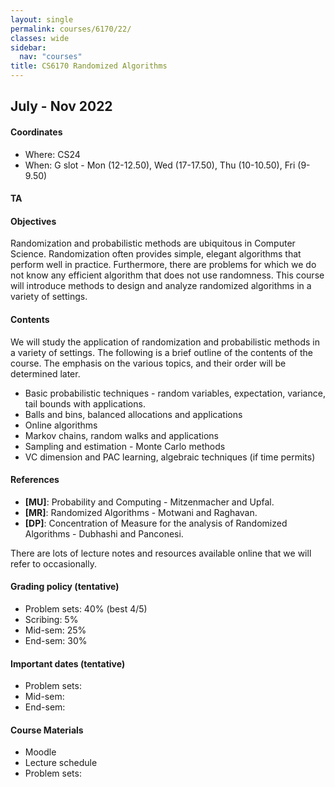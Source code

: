 ```yaml
---
layout: single
permalink: courses/6170/22/
classes: wide
sidebar:
  nav: "courses"
title: CS6170 Randomized Algorithms
---
```


## July - Nov 2022

#### <i class="fas fa-map-marker-alt" style="color:DodgerBlue"></i> Coordinates
- Where: CS24
- When: G slot - Mon (12-12.50), Wed (17-17.50), Thu (10-10.50), Fri (9-9.50)

#### <i class="fas fa-users" style="color:DodgerBlue"></i> TA


#### <i class="fas fa-bullseye" style="color:DodgerBlue"></i> Objectives
Randomization and probabilistic methods are ubiquitous in Computer Science. Randomization often provides simple, elegant algorithms that perform well in practice. Furthermore, there are problems for which we do not know any efficient algorithm that does not use randomness. This course will introduce methods to design and analyze randomized algorithms in a variety of settings.

#### <i class="far fa-list-alt" style="color:DodgerBlue"></i> Contents
We will study the application of randomization and probabilistic methods in a variety of settings. The following is a brief outline of the contents of the course. The emphasis on the various topics, and their order will be determined later.
- Basic probabilistic techniques - random variables, expectation, variance, tail bounds with applications.
- Balls and bins, balanced allocations and applications
- Online algorithms
- Markov chains, random walks and applications
- Sampling and estimation - Monte Carlo methods
- VC dimension and PAC learning, algebraic techniques (if time permits)


#### <i class="fas fa-book" style="color:DodgerBlue"></i> References
 - **[MU]**: Probability and Computing - Mitzenmacher and Upfal.
 - **[MR]**: Randomized Algorithms - Motwani and Raghavan.
 - **[DP]**: Concentration of Measure for the analysis of Randomized Algorithms - Dubhashi and Panconesi.

 There are lots of lecture notes and resources available online that we will refer to occasionally.

#### <i class="fas fa-percentage" style="color:DodgerBlue"></i> Grading policy (tentative)
- Problem sets: 40% (best 4/5)
- Scribing: 5%
- Mid-sem: 25%
- End-sem: 30%

#### <i class="far fa-calendar-alt" style="color:DodgerBlue"></i> Important dates (tentative)
- Problem sets:
- Mid-sem:
- End-sem:

#### <i class="fas fa-folder-open" style="color:DodgerBlue"></i> Course Materials
- Moodle
- Lecture schedule
- Problem sets:
